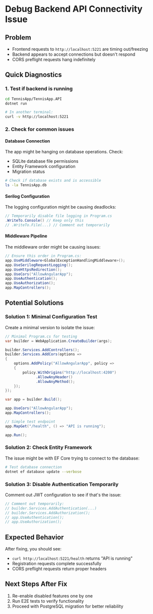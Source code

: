 # Debug Backend API Connectivity Issue

## Problem
- Frontend requests to `http://localhost:5221` are timing out/freezing
- Backend appears to accept connections but doesn't respond
- CORS preflight requests hang indefinitely

## Quick Diagnostics

### 1. Test if backend is running
```bash
cd TennisApp/TennisApp.API
dotnet run

# In another terminal:
curl -v http://localhost:5221
```

### 2. Check for common issues

#### Database Connection
The app might be hanging on database operations. Check:
- SQLite database file permissions
- Entity Framework configuration
- Migration status

```bash
# Check if database exists and is accessible
ls -la TennisApp.db
```

#### Serilog Configuration
The logging configuration might be causing deadlocks:
```csharp
// Temporarily disable file logging in Program.cs
.WriteTo.Console() // Keep only this
// .WriteTo.File(...) // Comment out temporarily
```

#### Middleware Pipeline
The middleware order might be causing issues:
```csharp
// Ensure this order in Program.cs:
app.UseMiddleware<GlobalExceptionHandlingMiddleware>();
app.UseSerilogRequestLogging();
app.UseHttpsRedirection();
app.UseCors("AllowAngularApp");
app.UseAuthentication();
app.UseAuthorization();
app.MapControllers();
```

## Potential Solutions

### Solution 1: Minimal Configuration Test
Create a minimal version to isolate the issue:

```csharp
// Minimal Program.cs for testing
var builder = WebApplication.CreateBuilder(args);

builder.Services.AddControllers();
builder.Services.AddCors(options =>
{
    options.AddPolicy("AllowAngularApp", policy =>
    {
        policy.WithOrigins("http://localhost:4200")
              .AllowAnyHeader()
              .AllowAnyMethod();
    });
});

var app = builder.Build();

app.UseCors("AllowAngularApp");
app.MapControllers();

// Simple test endpoint
app.MapGet("/health", () => "API is running");

app.Run();
```

### Solution 2: Check Entity Framework
The issue might be with EF Core trying to connect to the database:

```bash
# Test database connection
dotnet ef database update --verbose
```

### Solution 3: Disable Authentication Temporarily
Comment out JWT configuration to see if that's the issue:

```csharp
// Comment out temporarily:
// builder.Services.AddAuthentication(...)
// builder.Services.AddAuthorization();
// app.UseAuthentication();
// app.UseAuthorization();
```

## Expected Behavior
After fixing, you should see:
- `curl http://localhost:5221/health` returns "API is running"
- Registration requests complete successfully
- CORS preflight requests return proper headers

## Next Steps After Fix
1. Re-enable disabled features one by one
2. Run E2E tests to verify functionality
3. Proceed with PostgreSQL migration for better reliability